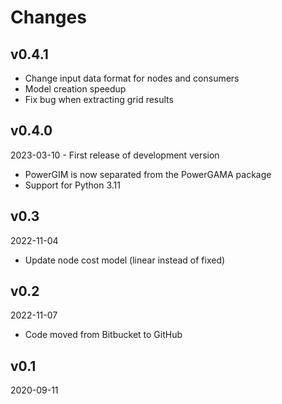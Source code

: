 # Changes

## v0.4.1
- Change input data format for nodes and consumers
- Model creation speedup
- Fix bug when extracting grid results

## v0.4.0
2023-03-10 - First release of development version
- PowerGIM is now separated from the PowerGAMA package
- Support for Python 3.11

## v0.3
2022-11-04
- Update node cost model (linear instead of fixed)

## v0.2
2022-11-07
- Code moved from Bitbucket to GitHub

## v0.1
2020-09-11
 
